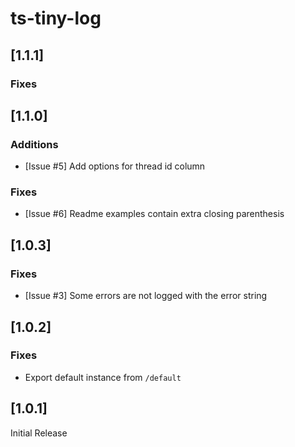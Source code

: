 # ts-tiny-log

## [1.1.1]

### Fixes

## [1.1.0]

### Additions
- [Issue #5] Add options for thread id column

### Fixes
- [Issue #6] Readme examples contain extra closing parenthesis

## [1.0.3]

### Fixes
- [Issue #3] Some errors are not logged with the error string

## [1.0.2]

### Fixes
- Export default instance from `/default`

## [1.0.1]

Initial Release
